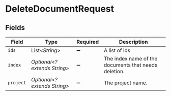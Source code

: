 # DeleteDocumentRequest


## Fields

| Field                                                | Type                                                 | Required                                             | Description                                          |
| ---------------------------------------------------- | ---------------------------------------------------- | ---------------------------------------------------- | ---------------------------------------------------- |
| `ids`                                                | List<*String*>                                       | :heavy_minus_sign:                                   | A list of ids                                        |
| `index`                                              | *Optional<? extends String>*                         | :heavy_minus_sign:                                   | The index name of the documents that needs deletion. |
| `project`                                            | *Optional<? extends String>*                         | :heavy_minus_sign:                                   | The project name.                                    |